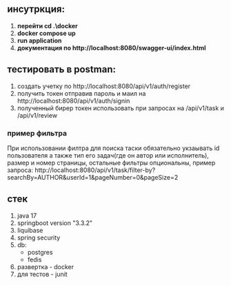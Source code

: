 ## инсутркция:
1. **перейти cd .\docker**
2. **docker compose up**
3. **run application**
4. **документация по http://localhost:8080/swagger-ui/index.html**

## тестировать в postman:
1. создать учетку по http://localhost:8080/api/v1/auth/register
2. получить токен отправив пароль и маил на http://localhost:8080/api/v1/auth/signin
3. полученный бирер токен использовать при запросах на /api/v1/task и /api/v1/review

### пример фильтра
При использовании филтра для поиска таски обязательно укзаывать 
id пользователя а также тип его задач(где он автор или исполнитель), 
размер и номер страницы, остальные фильтры опциональны, пример запроса: 
http://localhost:8080/api/v1/task/filter-by?searchBy=AUTHOR&userId=1&pageNumber=0&pageSize=2

## стек
1. java 17
2. springboot version "3.3.2"
3. liquibase
3. spring security
5. db:
    - postgres
    - fedis
6. развертка - docker
7. для тестов - junit